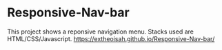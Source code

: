 # Responsive-Nav-bar
This project shows a reponsive navigation menu. Stacks used are HTML/CSS/Javascript.
https://extheoisah.github.io/Responsive-Nav-bar/
